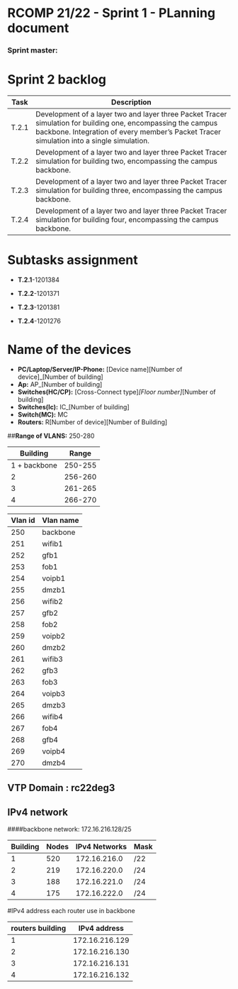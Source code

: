 RCOMP 21/22 - Sprint 1 - PLanning document
===========================================
### Sprint master: 


# Sprint 2 backlog


| Task  | Description  |
|---|---|
|  T.2.1 | Development of a layer two and layer three Packet Tracer simulation for building one, encompassing the campus backbone. Integration of every member’s Packet Tracer simulation into a single simulation.  |
| T.2.2  | Development of a layer two and layer three Packet Tracer simulation for building two, encompassing the campus backbone.  |
|  T.2.3 |  Development of a layer two and layer three Packet Tracer simulation for building three, encompassing the campus backbone. |
| T.2.4  |  Development of a layer two and layer three Packet Tracer simulation for building four, encompassing the campus backbone. |

# Subtasks assignment

* **T.2.1**-1201384

* **T.2.2**-1201371

* **T.2.3**-1201381

* **T.2.4**-1201276



# Name of the devices

* **PC/Laptop/Server/IP-Phone:** [Device name][Number of device]_[Number of building]
* **Ap:** AP_[Number of building]
* **Switches(HC/CP):** [Cross-Connect type]_[Floor number]_[Number of building]
* **Switches(Ic):** IC_[Number of building]
* **Switch(MC):** MC
* **Routers:** R[Number of device][Number of Building]


##**Range of VLANS:** 250-280

| Building  | Range |
|---|---|
| 1 + backbone  | 250-255   |
|  2 |  256-260 |
|  3 |  261-265 |
| 4  |  266-270 |


|  Vlan id | Vlan name  |
|---|---|
| 250  | backbone  |
|  251 | wifib1  |
|  252 |  gfb1  |
| 253  |  fob1 |
| 254  | voipb1  |
| 255  |  dmzb1 |
| 256  | wifib2  |
| 257  |  gfb2 |
| 258  | fob2   |
| 259  | voipb2  |
| 260  | dmzb2  |
| 261  | wifib3  |
|  262 | gfb3  |
| 263  | fob3  |
| 264  | voipb3  |
| 265  | dmzb3  |
| 266  | wifib4  |
|267   | fob4  |
| 268  | gfb4  |
| 269  | voipb4  |
| 270  | dmzb4  |


## VTP Domain : rc22deg3


## IPv4 network

####backbone network: 172.16.216.128/25

| Building  |  Nodes | IPv4 Networks  | Mask  |
|---|---|---|---|
| 1  |  520 |  172.16.216.0 | /22  |
| 2  | 219  |  172.16.220.0 | /24  |
|  3 |   188| 172.16.221.0  | /24  |
|  4 |  175 | 172.16.222.0  |  /24 |



#IPv4 address each router use in backbone

|  routers building | IPv4 address  |
|---|---|
|  1 | 172.16.216.129  |
| 2  | 172.16.216.130  |
|  3 |  172.16.216.131 |
| 4  |  172.16.216.132 |



